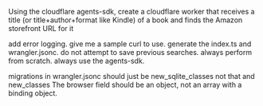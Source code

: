 Using the cloudflare agents-sdk, create a cloudflare worker that receives a title (or title+author+format like Kindle) of a book and finds the Amazon storefront URL for it

add error logging. give me a sample curl to use. generate the index.ts and wrangler.jsonc. do not attempt to save previous searches. always perform from scratch. always use the agents-sdk.

migrations in wrangler.jsonc should just be new_sqlite_classes not that and new_classes
The browser field should be an object, not an array with a binding object.